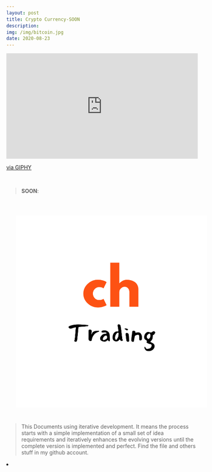 ```yaml
---
layout: post
title: Crypto Currency-SOON
description: 
img: /img/bitcoin.jpg
date: 2020-08-23
---
```



<div style="width:100%;height:0;padding-bottom:55%;position:relative;"><iframe src="https://giphy.com/embed/trN9ht5RlE3Dcwavg2" width="100%" height="100%" style="position:absolute" frameBorder="0" class="giphy-embed" allowFullScreen></iframe></div><p><a href="https://giphy.com/gifs/bitcoin-crypto-blockchain-trN9ht5RlE3Dcwavg2">via GIPHY</a></p>

<Br>


> **SOON**: 

<Br>
  
<img class="col one right" src="/img/chtrading2.png" style="padding:25px">

<Br>

> This Documents using iterative development. It means the process starts with a simple implementation of a small set of idea requirements and iteratively enhances the evolving versions until the complete version is implemented and perfect.
> Find the file and others stuff in my github account.


<li>
<a id="icon" href="https://github.com/ch-trading" target="_blank"><i class="fa fa-github fa-fw fa-2x"></i></a>
</li>

